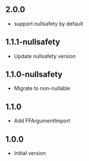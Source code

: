 ## 2.0.0

- support nullsafety by default

## 1.1.1-nullsafety

- Update nullsafety version
## 1.1.0-nullsafety

- Migrate to non-nullable

## 1.1.0

- Add FFArgumentImport

## 1.0.0

- Initial version
